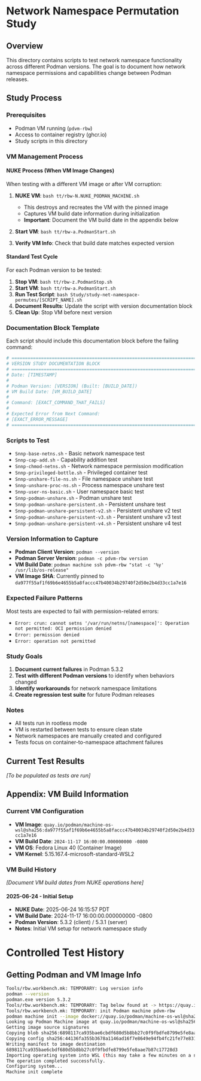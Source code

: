 # Network Namespace Permutation Study

## Overview
This directory contains scripts to test network namespace functionality across different Podman versions. The goal is to document how network namespace permissions and capabilities change between Podman releases.

## Study Process

### Prerequisites
- Podman VM running (`pdvm-rbw`)
- Access to container registry (ghcr.io)
- Study scripts in this directory

### VM Management Process

#### NUKE Process (When VM Image Changes)
When testing with a different VM image or after VM corruption:

1. **NUKE VM**: `bash tt/rbw-N.NUKE_PODMAN_MACHINE.sh`
   - This destroys and recreates the VM with the pinned image
   - Captures VM build date information during initialization
   - **Important**: Document the VM build date in the appendix below

2. **Start VM**: `bash tt/rbw-a.PodmanStart.sh`
3. **Verify VM Info**: Check that build date matches expected version

#### Standard Test Cycle
For each Podman version to be tested:

1. **Stop VM**: `bash tt/rbw-z.PodmanStop.sh`
2. **Start VM**: `bash tt/rbw-a.PodmanStart.sh` 
3. **Run Test Script**: `bash Study/study-net-namespace-permutes/[SCRIPT_NAME].sh`
4. **Document Results**: Update the script with version documentation block
5. **Clean Up**: Stop VM before next version

### Documentation Block Template
Each script should include this documentation block before the failing command:

```bash
# =============================================================================
# VERSION STUDY DOCUMENTATION BLOCK
# =============================================================================
# Date: [TIMESTAMP]
# 
# Podman Version: [VERSION] (Built: [BUILD_DATE])
# VM Build Date: [VM_BUILD_DATE]
# 
# Command: [EXACT_COMMAND_THAT_FAILS]
# 
# Expected Error from Next Command:
# [EXACT_ERROR_MESSAGE]
# =============================================================================
```

### Scripts to Test
- `Snnp-base-netns.sh` - Basic network namespace test
- `Snnp-cap-add.sh` - Capability addition test
- `Snnp-chmod-netns.sh` - Network namespace permission modification
- `Snnp-privileged-bottle.sh` - Privileged container test
- `Snnp-unshare-file-ns.sh` - File namespace unshare test
- `Snnp-unshare-proc-ns.sh` - Process namespace unshare test
- `Snnp-user-ns-basic.sh` - User namespace basic test
- `Snnp-podman-unshare.sh` - Podman unshare test
- `Snnp-podman-unshare-persistent.sh` - Persistent unshare test
- `Snnp-podman-unshare-persistent-v2.sh` - Persistent unshare v2 test
- `Snnp-podman-unshare-persistent-v3.sh` - Persistent unshare v3 test
- `Snnp-podman-unshare-persistent-v4.sh` - Persistent unshare v4 test

### Version Information to Capture
- **Podman Client Version**: `podman --version`
- **Podman Server Version**: `podman -c pdvm-rbw version`
- **VM Build Date**: `podman machine ssh pdvm-rbw "stat -c '%y' /usr/lib/os-release"`
- **VM Image SHA**: Currently pinned to `da977f55af1f69b6e4655b5a8faccc47b40034b29740f2d50e2b4d33cc1a7e16`

### Expected Failure Patterns
Most tests are expected to fail with permission-related errors:
- `Error: crun: cannot setns '/var/run/netns/[namespace]': Operation not permitted: OCI permission denied`
- `Error: permission denied`
- `Error: operation not permitted`

### Study Goals
1. **Document current failures** in Podman 5.3.2
2. **Test with different Podman versions** to identify when behaviors changed
3. **Identify workarounds** for network namespace limitations
4. **Create regression test suite** for future Podman releases

### Notes
- All tests run in rootless mode
- VM is restarted between tests to ensure clean state
- Network namespaces are manually created and configured
- Tests focus on container-to-namespace attachment failures

## Current Test Results
*[To be populated as tests are run]*

## Appendix: VM Build Information

### Current VM Configuration
- **VM Image**: `quay.io/podman/machine-os-wsl@sha256:da977f55af1f69b6e4655b5a8faccc47b40034b29740f2d50e2b4d33cc1a7e16`
- **VM Build Date**: `2024-11-17 16:00:00.000000000 -0800`
- **VM OS**: Fedora Linux 40 (Container Image)
- **VM Kernel**: 5.15.167.4-microsoft-standard-WSL2

### VM Build History
*[Document VM build dates from NUKE operations here]*

#### 2025-06-24 - Initial Setup
- **NUKE Date**: 2025-06-24 16:15:57 PDT
- **VM Build Date**: 2024-11-17 16:00:00.000000000 -0800
- **Podman Version**: 5.3.2 (client) / 5.3.1 (server)
- **Notes**: Initial VM setup for network namespace study

# Controlled Test History

## Getting Podman and VM Image Info

```bash
Tools/rbw.workbench.mk: TEMPORARY: Log version info
podman --version
podman.exe version 5.3.2
Tools/rbw.workbench.mk: TEMPORARY: Tag below found at -> https://quay.io/repository/podman/machine-os-wsl?tab=tags
Tools/rbw.workbench.mk: TEMPORARY: init Podman machine pdvm-rbw
podman machine init --image docker://quay.io/podman/machine-os-wsl@sha256:da977f55af1f69b6e4655b5a8faccc47b40034b29740f2d50e2b4d33cc1a7e16   pdvm-rbw
Looking up Podman Machine image at quay.io/podman/machine-os-wsl@sha256:da977f55af1f69b6e4655b5a8faccc47b40034b29740f2d50e2b4d33cc1a7e16 to create VM
Getting image source signatures
Copying blob sha256:6898117ca935bae6cbdf680d5b8bb27c0f9fbdfe8799e5fe8aae7b87c17728d3
Copying config sha256:44136fa355b3678a1146ad16f7e8649e94fb4fc21fe77e8310c060f61caaff8a
Writing manifest to image destination
6898117ca935bae6cbdf680d5b8bb27c0f9fbdfe8799e5fe8aae7b87c17728d3
Importing operating system into WSL (this may take a few minutes on a new WSL install)...
The operation completed successfully.
Configuring system...
Machine init complete
```


